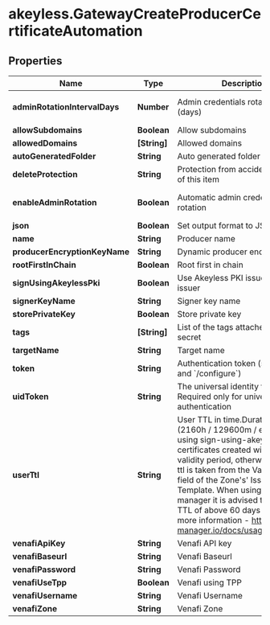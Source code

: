 # akeyless.GatewayCreateProducerCertificateAutomation

## Properties

Name | Type | Description | Notes
------------ | ------------- | ------------- | -------------
**adminRotationIntervalDays** | **Number** | Admin credentials rotation interval (days) | [optional] [default to 0]
**allowSubdomains** | **Boolean** | Allow subdomains | [optional] 
**allowedDomains** | **[String]** | Allowed domains | [optional] 
**autoGeneratedFolder** | **String** | Auto generated folder | [optional] 
**deleteProtection** | **String** | Protection from accidental deletion of this item | [optional] 
**enableAdminRotation** | **Boolean** | Automatic admin credentials rotation | [optional] [default to false]
**json** | **Boolean** | Set output format to JSON | [optional] 
**name** | **String** | Producer name | 
**producerEncryptionKeyName** | **String** | Dynamic producer encryption key | [optional] 
**rootFirstInChain** | **Boolean** | Root first in chain | [optional] 
**signUsingAkeylessPki** | **Boolean** | Use Akeyless PKI issuer or Venafi issuer | [optional] 
**signerKeyName** | **String** | Signer key name | [optional] 
**storePrivateKey** | **Boolean** | Store private key | [optional] 
**tags** | **[String]** | List of the tags attached to this secret | [optional] 
**targetName** | **String** | Target name | [optional] 
**token** | **String** | Authentication token (see &#x60;/auth&#x60; and &#x60;/configure&#x60;) | [optional] 
**uidToken** | **String** | The universal identity token, Required only for universal_identity authentication | [optional] 
**userTtl** | **String** | User TTL in time.Duration format (2160h / 129600m / etc...). When using sign-using-akeyless-pki certificates created will have this validity period, otherwise the user-ttl is taken from the Validity Period field of the Zone&#39;s&#39; Issuing Template. When using cert-manager it is advised to have a TTL of above 60 days (1440h). For more information - https://cert-manager.io/docs/usage/certificate/ | [optional] 
**venafiApiKey** | **String** | Venafi API key | [optional] 
**venafiBaseurl** | **String** | Venafi Baseurl | [optional] 
**venafiPassword** | **String** | Venafi Password | [optional] 
**venafiUseTpp** | **Boolean** | Venafi using TPP | [optional] 
**venafiUsername** | **String** | Venafi Username | [optional] 
**venafiZone** | **String** | Venafi Zone | [optional] 


